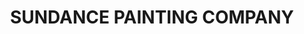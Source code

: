 ---
title: "SUNDANCE PAINTING COMPANY"
url: /lake-balboa/sundance-painting-company/
shop: Baumarkt
---